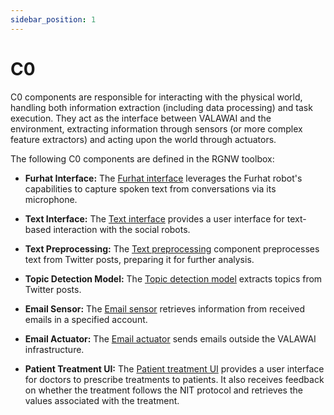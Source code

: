 ```yaml
---
sidebar_position: 1
---
```


# C0

C0 components are responsible for interacting with the physical world, handling 
both information extraction (including data processing) and task execution.
They act as the interface between VALAWAI and the environment, extracting 
information through sensors (or more complex feature extractors) and acting upon 
the world through actuators.

The following C0 components are defined in the RGNW toolbox:

*   **Furhat Interface:** The [Furhat interface](/docs/components/C0/furhat_interface) 
leverages the Furhat robot's capabilities to capture spoken text from conversations 
via its microphone.

*   **Text Interface:** The [Text interface](/docs/components/C0/text_interface) 
provides a user interface for text-based interaction with the social robots.

*   **Text Preprocessing:** The [Text preprocessing](/docs/components/C0/text_prepossessing) 
component preprocesses text from Twitter posts, preparing it for further analysis.

*   **Topic Detection Model:** The [Topic detection model](/docs/components/C0/topic_detection_model) 
extracts topics from Twitter posts.

*   **Email Sensor:** The [Email sensor](/docs/components/C0/email_sensor) retrieves 
information from received emails in a specified account.

*   **Email Actuator:** The [Email actuator](/docs/components/C0/email_actuator) 
sends emails outside the VALAWAI infrastructure.

*   **Patient Treatment UI:** The [Patient treatment UI](/docs/components/C0/patient_treatment_ui) 
provides a user interface for doctors to prescribe treatments to patients. It also 
receives feedback on whether the treatment follows the NIT protocol and retrieves 
the values associated with the treatment.

